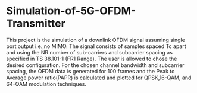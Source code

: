 # Simulation-of-5G-OFDM-Transmitter

This project is the simulation of a downlink OFDM signal assuming single port output i.e.,no MIMO. The signal consists of samples spaced Tc apart and using the NR number of sub-carriers and subcarrier spacing as specified in TS 38.101-1 (FR1 Range). The user is allowed to chose the desired configuration. For the chosen channel bandwidth and subcarrier spacing, the OFDM data is generated for 100 frames and the Peak to Average power ratio(PAPR) is calculated and plotted for QPSK,16-QAM, and 64-QAM modulation techniques.
